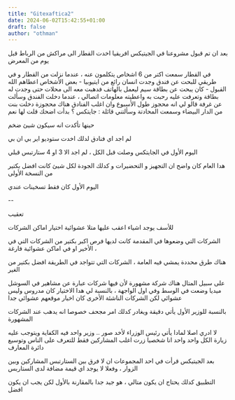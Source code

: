 ```yaml
---
title: "Gitexaftica2"
date: 2024-06-02T15:42:55+01:00
draft: false
author: "othman"
---
```


بعد ان تم قبول مشروعنا في الجيتيكس افريقيا اخدت القطار الى مراكش من الرباط قبل يوم من المعرض

في القطار سمعت اكتر من 6 اشخاص يتكلمون عنه ، عندما نزلت من القطار و في طريقي للبحت عن فندق وجدت انسان رائع من ايتيوبيا - بعض الأشخاص اعطاهم الله القبول - كان يبحت عن بطاقة سيم ليعمل بالهاتف فدهبت معه الى محلات حتى وجدت له بطاقة وتعرفت عليه رحبت به واعطيته معلومات اتصالي ، عندما دخلت الفندق وسألت عن غرفة قالو لي انه محجوز طول الأسبوع وان اغلب الفنادق هناك محجوزة دخلت بنت من الدار البيضاء وسمعت المحادتة وسألتني قائلة : جايتكس ؟ بدأت اضحك قلت لها نعم

حينها تأكدت انه سيكون شيئ ضخم

لم اجد اي فنادق لدلك اخدت ستوديو اير بي ان بي

اليوم الأول في الجايتكس وصلت قبل الكل ، لم اجد الا 3 او 4 ستارتبس قبلي

هدا العام كان واضح ان التجهيز و التحضيرات و كدلك الجودة لكل شيئ كانت افضل بكتير من النسخة الأولى

اليوم الأول كان فقط تسخينات عندي

--

تعقيب

للأسف يوجد اشياء اعقب عليها متلا عشوائية اختيار اماكن الشركات

الشركات التي وضعوها في المقدمة كانت لديها فرص اكبر بكتير من الشركات التي في الأخير او في اماكن عشوائية فارغة ،

هناك طرق محددة يمشي فيه العامة ، الشركات التي تتواجد في الطريقة افضل بكتير من الغير

على سبيل المتال هناك شركة مشهورة لأن فيها شركات عبارة عن مشاهير في السوشل ميديا وضعت في الوسط وفي اول الواجهة ، بالنسبة لي هدا الاختيار كان مدروس وليس عشوائي لكن الشركات الناشئة الأخرى كان اخيار موقعهم عشوائي جدا

بالنسبة للوزير الأول يأتي دقيقة ويغادر كدلك امر مجحف خصوصا انه يدهب عند الشركات المشهورة

لا ادري اصلا لمادا يأتي رئيس الوزراء لأخد صور .. وزير واحد فيه الكفاية ويتوجب عليه زيارة الكل واحد واحد انا شخصيا زرت اغلب المشاركين فقط للتعرف على الناس وتوسيع دائرة المعارف

بعد الجيتيكس قرأت في احد المجموعات ان لا فرق بين الستارتبس المشاركين وبين الزوار ، وفعلا لا يوجد اي قيمة مضافة لدى الستاربس

التطبيق كدلك يحتاج ان يكون متالي ، هو جيد جدا بالمقارنة بالأول لكن يجب ان يكون افضل
